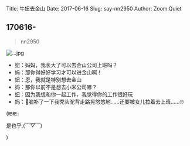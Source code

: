 Title: 牛妞去金山
Date: 2017-06-16
Slug: say-nn2950
Author: Zoom.Quiet


## 170616-
> nn2950


![...jpg](http://momoko.zoomquiet.top/niuniu-albums/nn2017/170616-nn2950.jpeg?imageView2/2/w/360)


- 妞：妈妈，我长大了可以去金山公司上班吗？
- 妈：那你得好好学习才可以进金山啊！
- 妞：恩，我就是特别想去金山
- 妈：那你以前不是想去小米公司嘛？
- 妞：因为我想和你一起工作，我觉得你的工作很好玩
- 妈：🤔脑补了一下我秃头驼背走路晃悠悠地……还要被女儿拉着去上班……🙄


(`粑粑:` 

是也乎,(￣▽￣)


)
